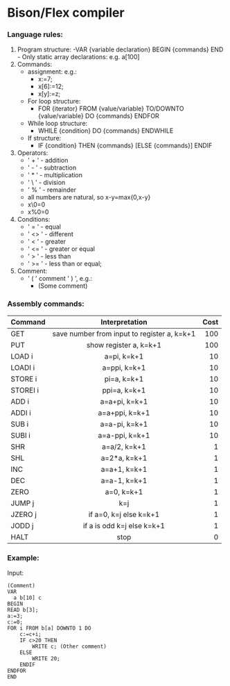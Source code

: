 # Bison/Flex compiler

### Language rules:
1. Program structure:
	-VAR {variable declaration} BEGIN {commands} END
		- Only static array declarations: e.g. a[100]
2. Commands:
	- assignment: e.g.: 
		- x:=7;
		- x[6]:=12;
		- x[y]:=z;
	- For loop structure:
		- FOR {iterator} FROM {value/variable} TO/DOWNTO {value/variable} DO {commands} ENDFOR
	- While loop structure: 
		- WHILE {condition} DO {commands} ENDWHILE
	- If structure: 
		- IF {condition} THEN {commands} [ELSE {commands}] ENDIF
3. Operators:
	- ' \+ ' - addition
	- ' \- ' - subtraction
	- ' * ' - multiplication
	- ' \\ ' - division
	- ' % ' - remainder
	- all numbers are natural, so x-y=max{0,x-y}
	- x\0=0
	- x%0=0
4. Conditions:
	- ' = ' - equal
	- ' <> ' - different
	- ' < ' - greater
	- ' <= ' - greater or equal
	- ' > ' - less than
	- ' >= ' - less than or equal;
5. Comment:
	- ' ( ' comment ' ) ', e.g.:
		- (Some comment)

### Assembly commands:

| Command        | Interpretation           | Cost  |
| ------------- |:-------------:| -----:|
| GET     |  save number from input to register a, k=k+1 |100 |
| PUT | show register a, k=k+1| 100 | 
| LOAD i | a=pi, k=k+1 | 10 | 
| LOADI i | a=ppi, k=k+1 | 10 | 
| STORE i| pi=a, k=k+1| 10 | 
| STOREI i|ppi=a, k=k+1| 10 | 
| ADD i| a=a+pi, k=k+1 | 10 | 
| ADDI i| a=a+ppi, k=k+1 | 10 | 
| SUB i| a=a-pi,  k=k+1 | 10 | 
| SUBI i| a=a-ppi, k=k+1|  10| 
| SHR | a=a/2, k=k+1 | 1 | 
| SHL | a=2*a, k=k+1 | 1 | 
| INC | a=a+1, k=k+1 | 1 | 
| DEC | a=a-1, k=k+1 | 1 | 
| ZERO | a=0, k=k+1 | 1 | 
| JUMP j| k=j | 1 | 
| JZERO j| if a=0, k=j else k=k+1 | 1 | 
| JODD j| if a is odd k=j else k=k+1 | 1 | 
| HALT | stop | 0 | 

### Example:
Input:

```
(Comment)
VAR
  a b[10] c
BEGIN
READ b[3];
a:=3;
c:=0;
FOR i FROM b[a] DOWNTO 1 DO
	c:=c+i;
	IF c>20 THEN
		WRITE c; (Other comment)
	ELSE
		WRITE 20;
	ENDIF
ENDFOR
END
```

